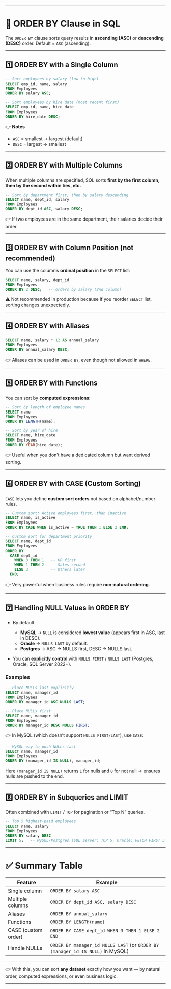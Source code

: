 
---

# 📘 ORDER BY Clause in SQL

The `ORDER BY` clause sorts query results in **ascending (ASC)** or **descending (DESC)** order.
Default = `ASC` (ascending).

---

## 1️⃣ ORDER BY with a Single Column

```sql
-- Sort employees by salary (low to high)
SELECT emp_id, name, salary
FROM Employees
ORDER BY salary ASC;

-- Sort employees by hire date (most recent first)
SELECT emp_id, name, hire_date
FROM Employees
ORDER BY hire_date DESC;
```

👉 **Notes**

* `ASC` = smallest → largest (default)
* `DESC` = largest → smallest

---

## 2️⃣ ORDER BY with Multiple Columns

When multiple columns are specified, SQL sorts **first by the first column, then by the second within ties, etc.**

```sql
-- Sort by department first, then by salary descending
SELECT name, dept_id, salary
FROM Employees
ORDER BY dept_id ASC, salary DESC;
```

👉 If two employees are in the same department, their salaries decide their order.

---

## 3️⃣ ORDER BY with Column Position (not recommended)

You can use the column’s **ordinal position** in the `SELECT` list:

```sql
SELECT name, salary, dept_id
FROM Employees
ORDER BY 2 DESC;   -- orders by salary (2nd column)
```

⚠️ Not recommended in production because if you reorder `SELECT` list, sorting changes unexpectedly.

---

## 4️⃣ ORDER BY with Aliases

```sql
SELECT name, salary * 12 AS annual_salary
FROM Employees
ORDER BY annual_salary DESC;
```

👉 Aliases can be used in `ORDER BY`, even though not allowed in `WHERE`.

---

## 5️⃣ ORDER BY with Functions

You can sort by **computed expressions**:

```sql
-- Sort by length of employee names
SELECT name
FROM Employees
ORDER BY LENGTH(name);

-- Sort by year of hire
SELECT name, hire_date
FROM Employees
ORDER BY YEAR(hire_date);
```

👉 Useful when you don’t have a dedicated column but want derived sorting.

---

## 6️⃣ ORDER BY with CASE (Custom Sorting)

`CASE` lets you define **custom sort orders** not based on alphabet/number rules.

```sql
-- Custom sort: Active employees first, then inactive
SELECT name, is_active
FROM Employees
ORDER BY CASE WHEN is_active = TRUE THEN 1 ELSE 2 END;

-- Custom sort for department priority
SELECT name, dept_id
FROM Employees
ORDER BY 
  CASE dept_id
    WHEN 3 THEN 1   -- HR first
    WHEN 1 THEN 2   -- Sales second
    ELSE 3          -- Others later
  END;
```

👉 Very powerful when business rules require **non-natural ordering**.

---

## 7️⃣ Handling NULL Values in ORDER BY

* By default:

  * **MySQL** → `NULL` is considered **lowest value** (appears first in ASC, last in DESC).
  * **Oracle** → `NULLS LAST` by default.
  * **Postgres** → ASC → NULLS first, DESC → NULLS last.
* You can **explicitly control** with `NULLS FIRST` / `NULLS LAST` (Postgres, Oracle, SQL Server 2022+).

### Examples

```sql
-- Place NULLs last explicitly
SELECT name, manager_id
FROM Employees
ORDER BY manager_id ASC NULLS LAST;

-- Place NULLs first
SELECT name, manager_id
FROM Employees
ORDER BY manager_id DESC NULLS FIRST;
```

👉 In MySQL (which doesn’t support `NULLS FIRST/LAST`), use `CASE`:

```sql
-- MySQL way to push NULLs last
SELECT name, manager_id
FROM Employees
ORDER BY (manager_id IS NULL), manager_id;
```

Here `(manager_id IS NULL)` returns `1` for nulls and `0` for not null → ensures nulls are pushed to the end.

---

## 8️⃣ ORDER BY in Subqueries and LIMIT

Often combined with `LIMIT` / `TOP` for pagination or “Top N” queries.

```sql
-- Top 5 highest-paid employees
SELECT name, salary
FROM Employees
ORDER BY salary DESC
LIMIT 5;   -- MySQL/Postgres (SQL Server: TOP 5, Oracle: FETCH FIRST 5 ROWS ONLY)
```

---

# ✅ Summary Table

| Feature             | Example                                                                        |
| ------------------- | ------------------------------------------------------------------------------ |
| Single column       | `ORDER BY salary ASC`                                                          |
| Multiple columns    | `ORDER BY dept_id ASC, salary DESC`                                            |
| Aliases             | `ORDER BY annual_salary`                                                       |
| Functions           | `ORDER BY LENGTH(name)`                                                        |
| CASE (custom order) | `ORDER BY CASE dept_id WHEN 3 THEN 1 ELSE 2 END`                               |
| Handle NULLs        | `ORDER BY manager_id NULLS LAST` (or `ORDER BY (manager_id IS NULL)` in MySQL) |

---

👉 With this, you can sort **any dataset** exactly how you want — by natural order, computed expressions, or even business logic.

---

